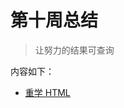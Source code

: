 # 第十周总结

> 让努力的结果可查询

内容如下：

* [重学 HTML](https://github.com/lhj767382286/Frontend-01-Template/blob/master/week10/%E9%87%8D%E5%AD%A6HTML.md)

